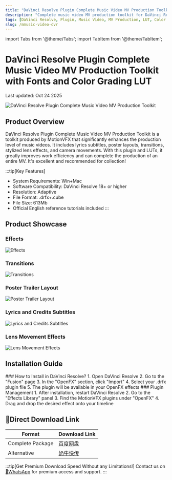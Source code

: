 ```yaml
---
title: "DaVinci Resolve Plugin Complete Music Video MV Production Toolkit with Fonts and Color Grading LUT"
description: "Complete music video MV production toolkit for DaVinci Resolve with fonts and color grading LUTs. Enhances MV production with lyrics, posters, transitions, and stylized lens effects."
tags: [DaVinci Resolve, Plugin, Music Video, MV Production, LUT, Color Grading]
slug: /mmusic-video-dvr
---
```


import Tabs from '@theme/Tabs';
import TabItem from '@theme/TabItem';

# DaVinci Resolve Plugin Complete Music Video MV Production Toolkit with Fonts and Color Grading LUT

Last updated: Oct 24 2025

![DaVinci Resolve Plugin Complete Music Video MV Production Toolkit](https://www.vfx123.com/wp-content/uploads/2022/05/1652511992-c4ca4238a0b9238.jpg)

## Product Overview

DaVinci Resolve Plugin Complete Music Video MV Production Toolkit is a toolkit produced by MotionVFX that significantly enhances the production level of music videos. It includes lyrics subtitles, poster layouts, transitions, stylized lens effects, and camera movements. With this plugin and LUTs, it greatly improves work efficiency and can complete the production of an entire MV. It's excellent and recommended for collection!

:::tip[Key Features]
- System Requirements: Win+Mac
- Software Compatibility: DaVinci Resolve 18+ or higher
- Resolution: Adaptive
- File Format: .drfx+.cube
- File Size: 613Mb
- Official English reference tutorials included
:::

## Product Showcase

### Effects
![Effects](https://www.vfx123.com/wp-content/uploads/2022/05/1652495739-3488a671c7d4626.jpg)

### Transitions
![Transitions](https://www.vfx123.com/wp-content/uploads/2022/05/1652495809-d219198d15be43.jpg)

### Poster Trailer Layout
![Poster Trailer Layout](https://www.vfx123.com/wp-content/uploads/2022/05/1652495787-cd43a45a70be24a.jpg)

### Lyrics and Credits Subtitles
![Lyrics and Credits Subtitles](https://www.vfx123.com/wp-content/uploads/2022/05/1652495775-915c4d8dcb6efca.jpg)

### Lens Movement Effects
![Lens Movement Effects](https://www.vfx123.com/wp-content/uploads/2022/05/1652495765-994f0b77364908a.jpg)

## Installation Guide

<Tabs>
<TabItem value="davinci" label="DaVinci Resolve" default>
### How to Install in DaVinci Resolve?
1. Open DaVinci Resolve
2. Go to the "Fusion" page
3. In the "OpenFX" section, click "Import"
4. Select your .drfx plugin file
5. The plugin will be available in your OpenFX effects
</TabItem>

<TabItem value="plugins">
### Plugin Management
1. After installation, restart DaVinci Resolve
2. Go to the "Effects Library" panel
3. Find the MotionVFX plugins under "OpenFX"
4. Drag and drop the desired effect onto your timeline
</TabItem>
</Tabs>

## 🚀Direct Download Link

| Format | Download Link |
|--------|---------------|
| Complete Package | [百度网盘](https://pan.baidu.com/s/1...) |
| Alternative | [奶牛快传](https://cowtransfer.com/s/...) |

:::tip[Get Premium Download Speed Without any Limitations!]
Contact us on [💬WhatsApp](https://wa.me/+8613237610083) for premium access and support.
:::
